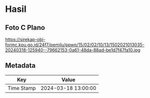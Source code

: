# Hasil

## Foto C Plano

https://sirekap-obj-formc.kpu.go.id/24f7/pemilu/ppwp/15/02/02/10/13/1502021013035-20240318-125940--79662153-0a61-48da-88ad-be1d7f47fa10.jpg


## Metadata

| Key        | Value               |
| ---------- | ------------------- |
| Time Stamp | 2024-03-18 13:00:00 |



